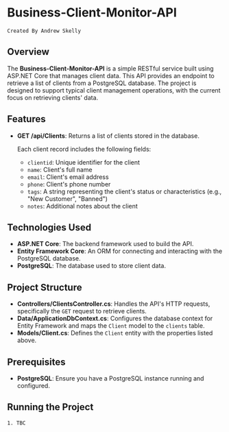 # Business-Client-Monitor-API
`Created By Andrew Skelly`

## Overview

The **Business-Client-Monitor-API** is a simple RESTful service built using ASP.NET Core that manages client data. This API provides an endpoint to retrieve a list of clients from a PostgreSQL database. The project is designed to support typical client management operations, with the current focus on retrieving clients' data.

## Features

- **GET /api/Clients**: Returns a list of clients stored in the database.
  
  Each client record includes the following fields:
  - `clientid`: Unique identifier for the client
  - `name`: Client's full name
  - `email`: Client's email address
  - `phone`: Client's phone number
  - `tags`: A string representing the client's status or characteristics (e.g., "New Customer", "Banned")
  - `notes`: Additional notes about the client

## Technologies Used

- **ASP.NET Core**: The backend framework used to build the API.
- **Entity Framework Core**: An ORM for connecting and interacting with the PostgreSQL database.
- **PostgreSQL**: The database used to store client data.

## Project Structure

- **Controllers/ClientsController.cs**: Handles the API's HTTP requests, specifically the `GET` request to retrieve clients.
- **Data/ApplicationDbContext.cs**: Configures the database context for Entity Framework and maps the `Client` model to the `clients` table.
- **Models/Client.cs**: Defines the `Client` entity with the properties listed above.

## Prerequisites

- **PostgreSQL**: Ensure you have a PostgreSQL instance running and configured.

## Running the Project
    1. TBC
